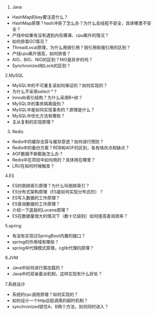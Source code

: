 1. Java
- HashMap的key要注意什么？
- HashMap原理？hash冲突了怎么办？为什么会线程不安全，具体哪里不安全？
- 产线中如果有没有遇到内存爆满、cpu飙升的情况？
- 如何排查GC情况？
- ThreadLocal原理，为什么用弱引用？弱引用和强引用的区别？
- 产线cpu飙升很高，如何排查？
- AIO、BIO、NIO的区别？NIO是异步的吗？
- Synchronized和Lock的区别？

2.MySQL
- MySQL中的不可重复读如何保证的？如何实现的？
- 为什么不采用select *？
- Innodb索引结构？为什么采用B+树？
- MySQL中的事务隔离级别？
- MySQL中是如何实现事务的？原理是什么？
- MySQL中优化方法有哪些？
- 主从复制的实现原理？

3. Redis
- Redis中的缓存击穿与缓存穿透？如何进行预防？
- Redis中的备份方案？RDB和AOF的区别，各有啥优点和缺点？
- AOF数据不断膨胀怎么办？
- Redis中在项目中如何用的？具体用在哪里？
- LRU在如何时候触发？


4.ES
- ES的倒排索引原理？为什么叫倒排索引？
- ES分布式架构原理（ES是如何实现分布式的）？
- ES写入数据的工作原理？
- ES查询数据的工作原理？
- 介绍一下底层的Lucene原理？
- ES在数据量很大的情况下（数十亿级别）如何提高查询效率？


5.spring
- 有没有实现过SpringBoot内置的接口？
- spring的作用域有哪些？
- spring中代理模式原理，cglib代理的原理？

6.JVM
- Java中如何进行类加载的？
- Java中的双亲委派机制，这样实现有什么好处？

7.系统设计
- 系统的rpc调用原理？如何实现的？
- 如何设计一个http远程调用的超时机制？
- synchronized锁住A、B两个方法，如何同时进入？
